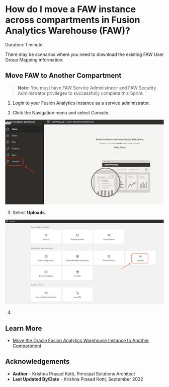 # How do I move a FAW instance across compartments in Fusion Analytics Warehouse (FAW)?

Duration: 1 minute

There may be scenarios where you need to download the existing FAW User Group Mapping information.

## Move FAW to Another Compartment
>**Note:** You must have FAW Service Administrator and FAW Security Administrator privileges to successfully complete this Sprint.

1. Login to your Fusion Analytics instance as a service administrator.

2. Click the Navigation menu and select Console.

  ![Console](images/console.png)

3. Select **Uploads**.

  ![Uploads](images/uploads.png)

4.





## Learn More
* [Move the Oracle Fusion Analytics Warehouse Instance to Another Compartment](https://docs.oracle.com/en/cloud/saas/analytics/22r3/fawag/move-oracle-fusion-analytics-warehouse-instance-another-compartment.html)

## Acknowledgements
* **Author** - Krishna Prasad Kotti, Principal Solutions Architect
* **Last Updated By/Date** - Krishna Prasad Kotti, September 2022
